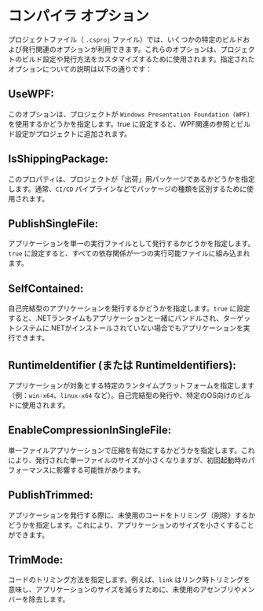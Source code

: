 # コンパイラ オプション

プロジェクトファイル（ `.csproj` ファイル）では、いくつかの特定のビルドおよび発行関連のオプションが利用できます。これらのオプションは、プロジェクトのビルド設定や発行方法をカスタマイズするために使用されます。指定されたオプションについての説明は以下の通りです：

## UseWPF:
このオプションは、プロジェクトが `Windows Presentation Foundation (WPF)` を使用するかどうかを指定します。true に設定すると、WPF関連の参照とビルド設定がプロジェクトに追加されます。

## IsShippingPackage:
このプロパティは、プロジェクトが「出荷」用パッケージであるかどうかを指定します。通常、`CI/CD` パイプラインなどでパッケージの種類を区別するために使用されます。

## PublishSingleFile:
アプリケーションを単一の実行ファイルとして発行するかどうかを指定します。`true` に設定すると、すべての依存関係が一つの実行可能ファイルに組み込まれます。

## SelfContained:
自己完結型のアプリケーションを発行するかどうかを指定します。`true` に設定すると、.NETランタイムもアプリケーションと一緒にバンドルされ、ターゲットシステムに.NETがインストールされていない場合でもアプリケーションを実行できます。

## RuntimeIdentifier (または RuntimeIdentifiers):
アプリケーションが対象とする特定のランタイムプラットフォームを指定します（例：`win-x64`、`linux-x64` など）。自己完結型の発行や、特定のOS向けのビルドに使用されます。

## EnableCompressionInSingleFile:
単一ファイルアプリケーションで圧縮を有効にするかどうかを指定します。これにより、発行された単一ファイルのサイズが小さくなりますが、初回起動時のパフォーマンスに影響する可能性があります。

## PublishTrimmed:
アプリケーションを発行する際に、未使用のコードをトリミング（削除）するかどうかを指定します。これにより、アプリケーションのサイズを小さくすることができます。

## TrimMode:
コードのトリミング方法を指定します。例えば、`link` はリンク時トリミングを意味し、アプリケーションのサイズを減らすために、未使用のアセンブリやメンバーを除去します。

